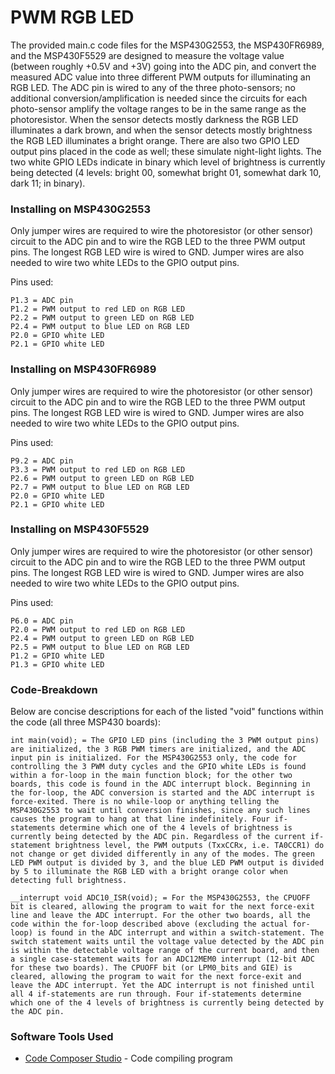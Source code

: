 # PWM RGB LED

The provided main.c code files for the MSP430G2553, the MSP430FR6989, and the MSP430F5529 are designed to measure the voltage value (between roughly +0.5V and +3V) going into the ADC pin, and convert the measured ADC value into three different PWM outputs for illuminating an RGB LED. The ADC pin is wired to any of the three photo-sensors; no additional conversion/amplification is needed since the circuits for each photo-sensor amplify the voltage ranges to be in the same range as the photoresistor. When the sensor detects mostly darkness the RGB LED illuminates a dark brown, and when the sensor detects mostly brightness the RGB LED illuminates a bright orange. There are also two GPIO LED output pins placed in the code as well; these simulate night-light lights. The two white GPIO LEDs indicate in binary which level of brightness is currently being detected (4 levels: bright 00, somewhat bright 01, somewhat dark 10, dark 11; in binary). 

### Installing on MSP430G2553

Only jumper wires are required to wire the photoresistor (or other sensor) circuit to the ADC pin and to wire the RGB LED to the three PWM output pins. The longest RGB LED wire is wired to GND. Jumper wires are also needed to wire two white LEDs to the GPIO output pins.

Pins used:

```
P1.3 = ADC pin
P1.2 = PWM output to red LED on RGB LED
P2.2 = PWM output to green LED on RGB LED
P2.4 = PWM output to blue LED on RGB LED
P2.0 = GPIO white LED
P2.1 = GPIO white LED
```

### Installing on MSP430FR6989

Only jumper wires are required to wire the photoresistor (or other sensor) circuit to the ADC pin and to wire the RGB LED to the three PWM output pins. The longest RGB LED wire is wired to GND. Jumper wires are also needed to wire two white LEDs to the GPIO output pins.

Pins used:

```
P9.2 = ADC pin
P3.3 = PWM output to red LED on RGB LED
P2.6 = PWM output to green LED on RGB LED
P2.7 = PWM output to blue LED on RGB LED
P2.0 = GPIO white LED
P2.1 = GPIO white LED
```

### Installing on MSP430F5529

Only jumper wires are required to wire the photoresistor (or other sensor) circuit to the ADC pin and to wire the RGB LED to the three PWM output pins. The longest RGB LED wire is wired to GND. Jumper wires are also needed to wire two white LEDs to the GPIO output pins.

Pins used:

```
P6.0 = ADC pin
P2.0 = PWM output to red LED on RGB LED
P2.4 = PWM output to green LED on RGB LED
P2.5 = PWM output to blue LED on RGB LED
P1.2 = GPIO white LED
P1.3 = GPIO white LED
```

### Code-Breakdown

Below are concise descriptions for each of the listed "void" functions within the code (all three MSP430 boards):

```
int main(void); = The GPIO LED pins (including the 3 PWM output pins) are initialized, the 3 RGB PWM timers are initialized, and the ADC input pin is initialized. For the MSP430G2553 only, the code for controlling the 3 PWM duty cycles and the GPIO white LEDs is found within a for-loop in the main function block; for the other two boards, this code is found in the ADC interrupt block. Beginning in the for-loop, the ADC conversion is started and the ADC interrupt is force-exited. There is no while-loop or anything telling the MSP430G2553 to wait until conversion finishes, since any such lines causes the program to hang at that line indefinitely. Four if-statements determine which one of the 4 levels of brightness is currently being detected by the ADC pin. Regardless of the current if-statement brightness level, the PWM outputs (TxxCCRx, i.e. TA0CCR1) do not change or get divided differently in any of the modes. The green LED PWM output is divided by 3, and the blue LED PWM output is divided by 5 to illuminate the RGB LED with a bright orange color when detecting full brightness.
```

```
__interrupt void ADC10_ISR(void); = For the MSP430G2553, the CPUOFF bit is cleared, allowing the program to wait for the next force-exit line and leave the ADC interrupt. For the other two boards, all the code within the for-loop described above (excluding the actual for-loop) is found in the ADC interrupt and within a switch-statement. The switch statement waits until the voltage value detected by the ADC pin is within the detectable voltage range of the current board, and then a single case-statement waits for an ADC12MEM0 interrupt (12-bit ADC for these two boards). The CPUOFF bit (or LPM0_bits and GIE) is cleared, allowing the program to wait for the next force-exit and leave the ADC interrupt. Yet the ADC interrupt is not finished until all 4 if-statements are run through. Four if-statements determine which one of the 4 levels of brightness is currently being detected by the ADC pin. 
```

### Software Tools Used

* [Code Composer Studio](https://dev.ti.com/) - Code compiling program
